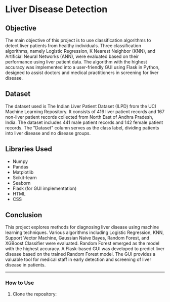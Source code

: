 # Liver Disease Detection

## Objective

The main objective of this project is to use classification algorithms to detect liver patients from healthy individuals. Three classification algorithms, namely Logistic Regression, K Nearest Neighbor (KNN), and Artificial Neural Networks (ANN), were evaluated based on their performance using liver patient data. The algorithm with the highest accuracy was implemented into a user-friendly GUI using Flask in Python, designed to assist doctors and medical practitioners in screening for liver disease.

## Dataset

The dataset used is The Indian Liver Patient Dataset (ILPD) from the UCI Machine Learning Repository. It consists of 416 liver patient records and 167 non-liver patient records collected from North East of Andhra Pradesh, India. The dataset includes 441 male patient records and 142 female patient records. The "Dataset" column serves as the class label, dividing patients into liver disease and no disease groups.

## Libraries Used

- Numpy
- Pandas
- Matplotlib
- Scikit-learn
- Seaborn
- Flask (for GUI implementation)
- HTML
- CSS

## Conclusion

This project explores methods for diagnosing liver disease using machine learning techniques. Various algorithms including Logistic Regression, KNN, Support Vector Machine, Gaussian Naive Bayes, Random Forest, and XGBoost Classifier were evaluated. Random Forest emerged as the model with the highest accuracy. A Flask-based GUI was developed to predict liver disease based on the trained Random Forest model. The GUI provides a valuable tool for medical staff in early detection and screening of liver disease in patients.

---

### How to Use

1. Clone the repository:
